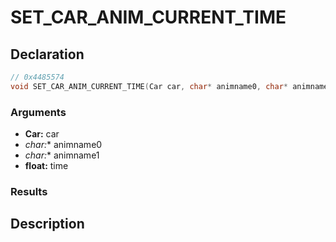 # SET_CAR_ANIM_CURRENT_TIME

## Declaration
```cpp
// 0x4485574
void SET_CAR_ANIM_CURRENT_TIME(Car car, char* animname0, char* animname1, float time);
```

### Arguments
- **Car:** car
- **char*:** animname0
- **char*:** animname1
- **float:** time

### Results

## Description
